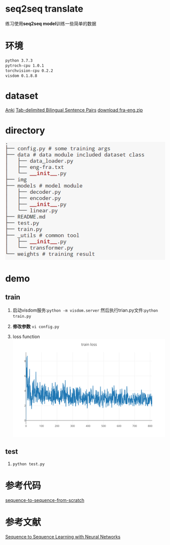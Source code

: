 # seq2seq translate
练习使用**seq2seq model**训练一些简单的数据

# 环境
```
python 3.7.3
pytroch-cpu 1.0.1
torchvision-cpu 0.2.2 
visdom 0.1.8.8
```

# dataset
[Anki](Anki://apps.ankiweb.net/)
[Tab-delimited Bilingual Sentence Pairs](http://www.manythings.org/anki/)
[download fra-eng.zip](http://www.manythings.org/anki/fra-eng.zip)

# directory
![direcotory.png](./img/directory.png)

# demo

## train

1. 启动visdom服务:`python -m visdom.server` 然后执行trian.py文件:`python train.py `

2. **修改参数** `vi config.py `

3. loss function
![loss function](./img/train_loss.svg)

## test
1. `python test.py`

# 参考代码
[sequence-to-sequence-from-scratch](https://github.com/astorfi/sequence-to-sequence-from-scratch)

# 参考文献
[Sequence to Sequence Learning with Neural Networks](https://papers.nips.cc/paper/5346-sequence-to-sequence-learning-with-neural-networks.pdf)
